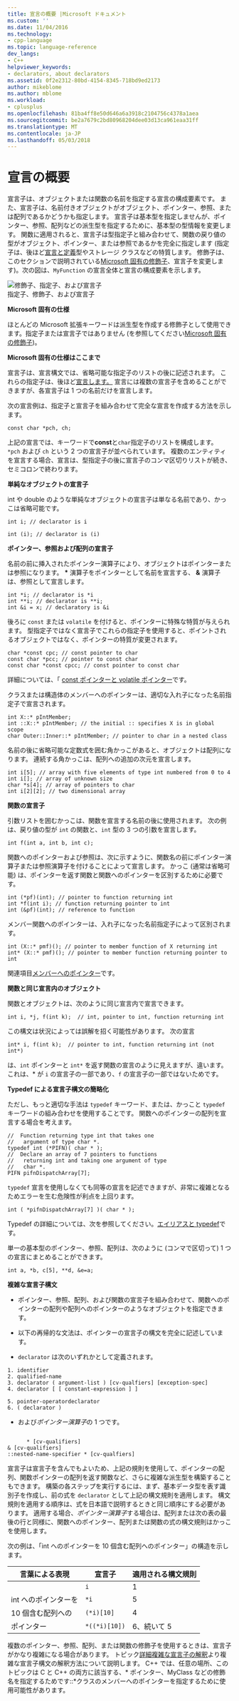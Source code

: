 ```yaml
---
title: 宣言の概要 |Microsoft ドキュメント
ms.custom: ''
ms.date: 11/04/2016
ms.technology:
- cpp-language
ms.topic: language-reference
dev_langs:
- C++
helpviewer_keywords:
- declarators, about declarators
ms.assetid: 0f2e2312-80bd-4154-8345-718bd9ed2173
author: mikeblome
ms.author: mblome
ms.workload:
- cplusplus
ms.openlocfilehash: 81ba4ff8e50d646a6a3918c2104756c4378a1aea
ms.sourcegitcommit: be2a7679c2bd80968204dee03d13ca961eaa31ff
ms.translationtype: MT
ms.contentlocale: ja-JP
ms.lasthandoff: 05/03/2018
---
```

# <a name="overview-of-declarators"></a>宣言の概要
宣言子は、オブジェクトまたは関数の名前を指定する宣言の構成要素です。 また、宣言子は、名前付きオブジェクトがオブジェクト、ポインター、参照、または配列であるかどうかも指定します。  宣言子は基本型を指定しませんが、ポインター、参照、配列などの派生型を指定するために、基本型の型情報を変更します。  関数に適用されると、宣言子は型指定子と組み合わせて、関数の戻り値の型がオブジェクト、ポインター、または参照であるかを完全に指定します  (指定子は、後ほど[宣言と定義](declarations-and-definitions-cpp.md)型やストレージ クラスなどの特質します。 修飾子は、このセクションで説明されている[Microsoft 固有の修飾子](../cpp/microsoft-specific-modifiers.md)、宣言子を変更します)。次の図は、`MyFunction` の宣言全体と宣言の構成要素を示します。  
  
 ![修飾子、指定子、および宣言子](../cpp/media/vc38qy1.gif "vc38QY1")  
指定子、修飾子、および宣言子  
  
 **Microsoft 固有の仕様**  
  
 ほとんどの Microsoft 拡張キーワードは派生型を作成する修飾子として使用できます。指定子または宣言子ではありません  (を参照してください[Microsoft 固有の修飾子](../cpp/microsoft-specific-modifiers.md))。  
  
 **Microsoft 固有の仕様はここまで**  
  
 宣言子は、宣言構文では、省略可能な指定子のリストの後に記述されます。 これらの指定子は、後ほど[宣言します。](declarations-and-definitions-cpp.md) 宣言には複数の宣言子を含めることができますが、各宣言子は 1 つの名前だけを宣言します。  
  
 次の宣言例は、指定子と宣言子を組み合わせて完全な宣言を作成する方法を示します。  
  
```  
const char *pch, ch;  
```  
  
 上記の宣言では、キーワードで**const**と`char`指定子のリストを構成します。 `*pch` および `ch` という 2 つの宣言子が並べられています。  複数のエンティティを宣言する場合、宣言は、型指定子の後に宣言子のコンマ区切りリストが続き、セミコロンで終わります。  
  
 **単純なオブジェクトの宣言子**  
  
 int や double のような単純なオブジェクトの宣言子は単なる名前であり、かっこは省略可能です。  
  
 `int i; // declarator is i`  
  
 `int (i); // declarator is (i)`  
  
 **ポインター、参照および配列の宣言子**  
  
 名前の前に挿入されたポインター演算子により、オブジェクトはポインターまたは参照になります。  **\*** 演算子をポインターとして名前を宣言する、 **&** 演算子は、参照として宣言します。  
  
```  
int *i; // declarator is *i  
int **i; // declarator is **i;  
int &i = x; // declaratory is &i  
```  
  
 後ろに `const` または `volatile` を付けると、ポインターに特殊な特質が与えられます。  型指定子ではなく宣言子でこれらの指定子を使用すると、ポイントされるオブジェクトではなく、ポインターの特質が変更されます。  
  
```  
char *const cpc; // const pointer to char   
const char *pcc; // pointer to const char   
const char *const cpcc; // const pointer to const char  
```  
  
 詳細については、「 [const ポインターと volatile ポインター](../cpp/const-and-volatile-pointers.md)です。  
  
 クラスまたは構造体のメンバーへのポインターは、適切な入れ子になった名前指定子で宣言されます。  
  
```  
int X::* pIntMember;   
int ::X::* pIntMember; // the initial :: specifies X is in global scope  
char Outer::Inner::* pIntMember; // pointer to char in a nested class  
```  
  
 名前の後に省略可能な定数式を囲む角かっこがあると、オブジェクトは配列になります。  連続する角かっこは、配列への追加の次元を宣言します。  
  
```  
int i[5]; // array with five elements of type int numbered from 0 to 4  
int i[]; // array of unknown size  
char *s[4]; // array of pointers to char  
int i[2][2]; // two dimensional array  
```  
  
 **関数の宣言子**  
  
 引数リストを囲むかっこは、関数を宣言する名前の後に使用されます。  次の例は、戻り値の型が `int` の関数と、`int` 型の 3 つの引数を宣言します。  
  
```  
int f(int a, int b, int c);  
```  
  
 関数へのポインターおよび参照は、次に示すように、関数名の前にポインター演算子または参照演算子を付けることによって宣言します。  かっこ (通常は省略可能) は、ポインターを返す関数と関数へのポインターを区別するために必要です。  
  
```  
int (*pf)(int); // pointer to function returning int  
int *f(int i); // function returning pointer to int  
int (&pf)(int); // reference to function   
```  
  
 メンバー関数へのポインターは、入れ子になった名前指定子によって区別されます。  
  
```  
int (X::* pmf)(); // pointer to member function of X returning int  
int* (X::* pmf)(); // pointer to member function returning pointer to int  
```  
  
 関連項目[メンバーへのポインター](../cpp/pointers-to-members.md)です。  
  
 **関数と同じ宣言内のオブジェクト**  
  
 関数とオブジェクトは、次のように同じ宣言内で宣言できます。  
  
```  
int i, *j, f(int k);  // int, pointer to int, function returning int  
```  
  
 この構文は状況によっては誤解を招く可能性があります。  次の宣言  
  
```  
int* i, f(int k);  // pointer to int, function returning int (not int*)  
```  
  
 は、`int` ポインターと `int*` を返す関数の宣言のように見えますが、違います。  これは、* が `i` の宣言子の一部であり、`f` の宣言子の一部ではないためです。  
  
 **Typedef による宣言子構文の簡略化**  
  
 ただし、もっと適切な手法は `typedef` キーワード、または、かっこと `typedef` キーワードの組み合わせを使用することです。 関数へのポインターの配列を宣言する場合を考えます。  
  
```  
//  Function returning type int that takes one   
//   argument of type char *.  
typedef int (*PIFN)( char * );  
//  Declare an array of 7 pointers to functions   
//   returning int and taking one argument of type   
//   char *.  
PIFN pifnDispatchArray[7];  
```  
  
 `typedef` 宣言を使用しなくても同等の宣言を記述できますが、非常に複雑となるためエラーを生む危険性が利点を上回ります。  
  
```  
int ( *pifnDispatchArray[7] )( char * );  
```  
  
 Typedef の詳細については、次を参照してください。[エイリアスと typedef](aliases-and-typedefs-cpp.md)です。  
  
 単一の基本型のポインター、参照、配列は、次のように (コンマで区切って) 1 つの宣言にまとめることができます。  
  
```  
int a, *b, c[5], **d, &e=a;  
```  
  
 **複雑な宣言子構文**  
  
-   ポインター、参照、配列、および関数の宣言子を組み合わせて、関数へのポインターの配列や配列へのポインターのようなオブジェクトを指定できます。  
  
-   以下の再帰的な文法は、ポインターの宣言子の構文を完全に記述しています。  
  
-   `declarator` は次のいずれかとして定義されます。  
  
```  
1. identifier   
2. qualified-name   
3. declarator ( argument-list ) [cv-qualfiers] [exception-spec]  
4. declarator [ [ constant-expression ] ]   
  
5. pointer-operatordeclarator   
6. ( declarator )  
```  
  
-   および*ポインター演算子*の 1 つです。  
  
```  
  
      * [cv-qualifiers]  
& [cv-qualifiers]  
::nested-name-specifier * [cv-qualfiers]  
```  
  
 宣言子は宣言子を含んでもよいため、上記の規則を使用して、ポインターの配列、関数ポインターの配列を返す関数など、さらに複雑な派生型を構築することもできます。  構築の各ステップを実行するには、まず、基本データ型を表す識別子を作成し、前の式を `declarator` として上記の構文規則を適用します。  構文規則を適用する順序は、式を日本語で説明するときと同じ順序にする必要があります。  適用する場合、*ポインター演算子*する場合は、配列または次の表の最後の行と同様に、関数へのポインター、配列または関数の式の構文規則はかっこを使用します。  
  
 次の例は、「int へのポインターを 10 個含む配列へのポインター」の構造を示します。  
  
|言葉による表現|宣言子|適用される構文規則|  
|-----------------------|----------------|-------------------------|  
||`i`|1|  
|int へのポインターを|`*i`|5|  
|10 個含む配列への|`(*i)[10]`|4|  
|ポインター|`*((*i)[10])`|6、続いて 5|  
  
 複数のポインター、参照、配列、または関数の修飾子を使用するときは、宣言子がかなり複雑になる場合があります。  トピック[詳細複雑な宣言子の解釈](../c-language/interpreting-more-complex-declarators.md)より複雑な宣言子構文の解釈方法について説明します。  C++ では、任意の場所、このトピックは C と C++ の両方に該当する、* ポインター、MyClass などの修飾名を指定するためです::\*クラスのメンバーへのポインターを指定するために使用可能性があります。